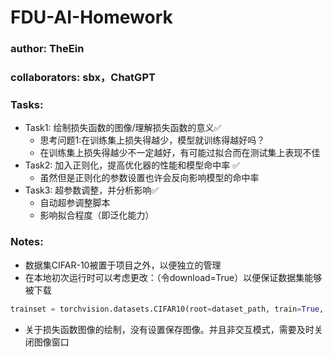 # FDU-AI-Homework

### author: TheEin
### collaborators: sbx，ChatGPT

### Tasks:
- Task1: 绘制损失函数的图像/理解损失函数的意义✅
  - 思考问题1:在训练集上损失得越少，模型就训练得越好吗？
  - 在训练集上损失得越少不一定越好，有可能过拟合而在测试集上表现不佳
- Task2: 加入正则化，提高优化器的性能和模型命中率 ✅
  - 虽然但是正则化的参数设置也许会反向影响模型的命中率
- Task3: 超参数调整，并分析影响✅
  - 自动超参调整脚本
  - 影响拟合程度（即泛化能力）


### Notes:
- 数据集CIFAR-10被置于项目之外，以便独立的管理
- 在本地初次运行时可以考虑更改：（令download=True）以便保证数据集能够被下载
```python
trainset = torchvision.datasets.CIFAR10(root=dataset_path, train=True, download=False, transform=transform)
```
- 关于损失函数图像的绘制，没有设置保存图像。并且非交互模式，需要及时关闭图像窗口
